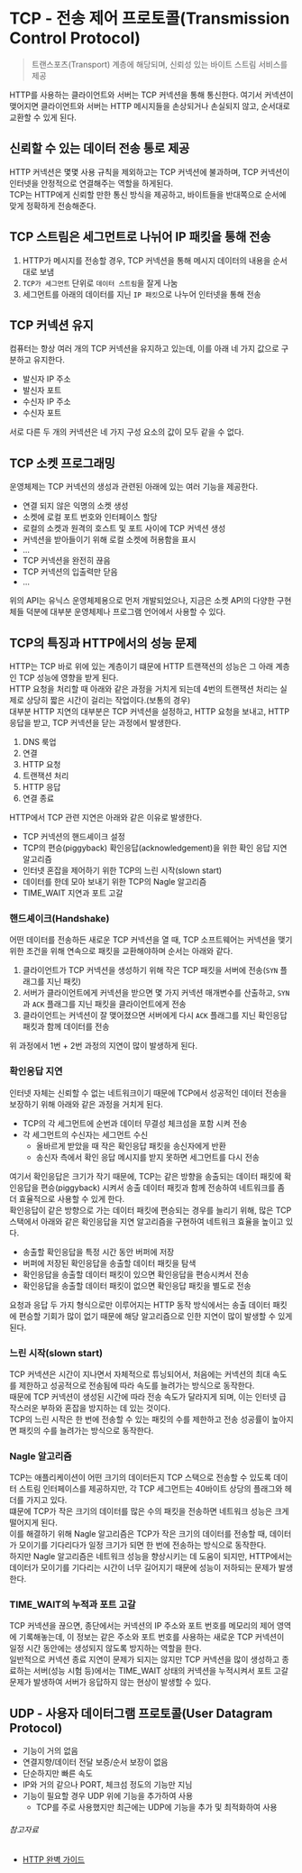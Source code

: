 # TCP - 전송 제어 프로토콜(Transmission Control Protocol)

> 트랜스포츠(Transport) 계층에 해당되며, 신뢰성 있는 바이트 스트림 서비스를 제공

HTTP를 사용하는 클라이언트와 서버는 TCP 커넥션을 통해 통신한다. 여기서 커넥션이 맺어지면 클라이언트와 서버는 HTTP 메시지들을 손상되거나 손실되지 않고, 순서대로 교환할 수 있게 된다.

## 신뢰할 수 있는 데이터 전송 통로 제공

HTTP 커넥션은 몇몇 사용 규칙을 제외하고는 TCP 커넥션에 불과하며, TCP 커넥션이 인터넷을 안정적으로 연결해주는 역할을 하게된다.  
TCP는 HTTP에게 신뢰할 만한 통신 방식을 제공하고, 바이트들을 반대쪽으로 순서에 맞게 정확하게 전송해준다.

## TCP 스트림은 세그먼트로 나뉘어 IP 패킷을 통해 전송

1. HTTP가 메시지를 전송할 경우, TCP 커넥션을 통해 메시지 데이터의 내용을 순서대로 보냄
2. `TCP가 세그먼트` 단위로 `데이터 스트림`을 잘게 나눔
3. 세그먼트를 아래의 데이터를 지닌 `IP 패킷`으로 나누어 인터넷을 통해 전송

## TCP 커넥션 유지

컴퓨터는 항상 여러 개의 TCP 커넥션을 유지하고 있는데, 이를 아래 네 가지 값으로 구분하고 유지한다.

- 발신자 IP 주소
- 발신자 포트
- 수신자 IP 주소
- 수신자 포트

서로 다른 두 개의 커넥션은 네 가지 구성 요소의 값이 모두 같을 수 없다.

## TCP 소켓 프로그래밍

운영체제는 TCP 커넥션의 생성과 관련된 아래에 있는 여러 기능을 제공한다.

- 연결 되지 않은 익명의 소켓 생성
- 소켓에 로컬 포트 번호와 인터페이스 할당
- 로컬의 소켓과 원격의 호스트 및 포트 사이에 TCP 커넥션 생성
- 커넥션을 받아들이기 위해 로컬 소켓에 허용함을 표시
- ...
- TCP 커넥션을 완전히 끊음
- TCP 커넥션의 입출력만 닫음
- ...

위의 API는 유닉스 운영체제용으로 먼저 개발되었으나, 지금은 소켓 API의 다양한 구현체들 덕분에 대부분 운영체제나 프로그램 언어에서 사용할 수 있다.

## TCP의 특징과 HTTP에서의 성능 문제

HTTP는 TCP 바로 위에 있는 계층이기 떄문에 HTTP 트랜잭션의 성능은 그 아래 계층인 TCP 성능에 영향을 받게 된다.  
HTTP 요청을 처리할 때 아래와 같은 과정을 거치게 되는데 4번의 트랜잭션 처리는 실제로 상당히 짧은 시간이 걸리는 작업이다.(보통의 경우)  
대부분 HTTP 지연의 대부분은 TCP 커넥션을 설정하고, HTTP 요청을 보내고, HTTP 응답을 받고, TCP 커넥션을 닫는 과정에서 발생한다.

1. DNS 룩업
2. 연결
3. HTTP 요청
4. 트랜잭션 처리
5. HTTP 응답
6. 연결 종료

HTTP에서 TCP 관련 지연은 아래와 같은 이유로 발생한다.

- TCP 커넥션의 핸드셰이크 설정
- TCP의 편승(piggyback) 확인응답(acknowledgement)을 위한 확인 응답 지연 알고리즘
- 인터넷 혼잡을 제어하기 위한 TCP의 느린 시작(slown start)
- 데이터를 한데 모아 보내기 위한 TCP의 Nagle 알고리즘
- TIME_WAIT 지연과 포트 고갈

### 핸드셰이크(Handshake)

어떤 데이터를 전송하든 새로운 TCP 커넥션을 열 때, TCP 소프트웨어는 커넥션을 맺기 위한 조건을 위해 연속으로 패킷을 교환해야하며 순서는 아래와 같다.

1. 클라이언트가 TCP 커넥션을 생성하기 위해 작은 TCP 패킷을 서버에 전송(`SYN` 플래그를 지닌 패킷)
2. 서버가 클라이언트에게 커넥션을 받으면 몇 가지 커넥션 매개변수를 산출하고, `SYN`과 `ACK` 플래그를 지닌 패킷을 클라이언트에게 전송
3. 클라이언트는 커넥션이 잘 맺어졌으면 서버에게 다시 `ACK` 플래그를 지닌 확인응답 패킷과 함께 데이터를 전송

위 과정에서 1번 + 2번 과정의 지연이 많이 발생하게 된다.

### 확인응답 지연

인터넷 자체는 신뢰할 수 없는 네트워크이기 때문에 TCP에서 성공적인 데이터 전송을 보장하기 위해 아래와 같은 과정을 거치게 된다.

- TCP의 각 세그먼트에 순번과 데이터 무결성 체크섬을 포함 시켜 전송
- 각 세그먼트의 수신자는 세그먼트 수신
    - 올바르게 받았을 때 작은 확인응답 패킷을 송신자에게 반환
    - 송신자 측에서 확인 응답 메시지를 받지 못하면 세그먼트를 다시 전송

여기서 확인응답은 크기가 작기 때문에, TCP는 같은 방향을 송출되는 데이터 패킷에 확인응답을 편승(piggyback) 시켜서 송출 데이터 패킷과 함께 전송하여 네트워크를 좀 더 효율적으로 사용할 수 있게 한다.  
확인응답이 같은 방향으로 가는 데이터 패킷에 편승되는 경우를 늘리기 위해, 많은 TCP 스택에서 아래와 같은 확인응답을 지연 알고리즘을 구현하여 네트워크 효율을 높이고 있다.

- 송출할 확인응답을 특정 시간 동안 버퍼에 저장
- 버퍼에 저장된 확인응답을 송출할 데이터 패킷을 탐색
- 확인응답을 송출할 데이터 패킷이 있으면 확인응답을 편승시켜서 전송
- 확인응답을 송출할 데이터 패킷이 없으면 확인응답 패킷을 별도로 전송

요청과 응답 두 가지 형식으로만 이루어지는 HTTP 동작 방식에서는 송출 데이터 패킷에 편승할 기회가 많이 없기 때문에 해당 알고리즘으로 인한 지연이 많이 발생할 수 있게된다.

### 느린 시작(slown start)

TCP 커넥션은 시간이 지나면서 자체적으로 튜닝되어서, 처음에는 커넥션의 최대 속도를 제한하고 성공적으로 전송됨에 따라 속도를 늘려가는 방식으로 동작한다.  
때문에 TCP 커넥션이 생성된 시간에 따라 전송 속도가 달라지게 되며, 이는 인터넷 급작스러운 부하와 혼잡을 방지하는 데 있는 것이다.  
TCP의 느린 시작은 한 번에 전송할 수 있는 패킷의 수를 제한하고 전송 성공률이 높아지면 패킷의 수를 늘려가는 방식으로 동작한다.

### Nagle 알고리즘

TCP는 애플리케이션이 어떤 크기의 데이터든지 TCP 스택으로 전송할 수 있도록 데이터 스트림 인터페이스를 제공하지만, 각 TCP 세그먼트는 40바이트 상당의 플래그와 헤더를 가지고 있다.  
떄문에 TCP가 작은 크기의 데이터를 많은 수의 패킷을 전송하면 네트워크 성능은 크게 떨어지게 된다.  
이를 해결하기 위해 Nagle 알고리즘은 TCP가 작은 크기의 데이터를 전송할 때, 데이터가 모이기를 기다리다가 일정 크기가 되면 한 번에 전송하는 방식으로 동작한다.  
하지만 Nagle 알고리즘은 네트워크 성능을 향상시키는 데 도움이 되지만, HTTP에서는 데이터가 모이기를 기다리는 시간이 너무 길어지기 때문에 성능이 저하되는 문제가 발생한다.

### TIME_WAIT의 누적과 포트 고갈

TCP 커넥션을 끊으면, 종단에서는 커넥션의 IP 주소와 포트 번호를 메모리의 제어 영역에 기록해놓는데, 이 정보는 같은 주소와 포트 번호를 사용하는 새로운 TCP 커넥션이 일정 시간 동안에는 생성되지 않도록
방지하는 역할을 한다.  
일반적으로 커넥션 종료 지연이 문제가 되지는 않지만 TCP 커넥션을 많이 생성하고 종료하는 서버(성능 시험 등)에서는 TIME_WAIT 상태의 커넥션을 누적시켜서 포트 고갈 문제가 발생하여 서버가 응답하지 않는
현상이 발생할 수 있다.

## UDP - 사용자 데이터그램 프로토콜(User Datagram Protocol)

- 기능이 거의 없음
- 연결지향/데이터 전달 보증/순서 보장이 없음
- 단순하지만 빠른 속도
- IP와 거의 같으나 PORT, 체크섬 정도의 기능만 지님
- 기능이 필요할 경우 UDP 위에 기능을 추가하여 사용
    - TCP를 주로 사용했지만 최근에는 UDP에 기능을 추가 및 최적화하여 사용

###### 참고자료

- [HTTP 완벽 가이드](https://www.nl.go.kr/seoji/contents/S80100000000.do?schM=intgr_detail_view_isbn&page=1&pageUnit=10&schType=simple&schStr=HTTP+완벽+가이드&isbn=9788966261208&cipId=200309770%2C4096969)